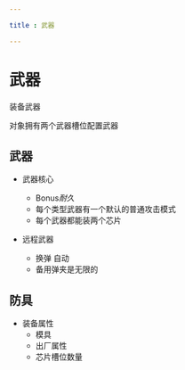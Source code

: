 ```yaml
---

title : 武器

---
```


# 武器

装备武器

对象拥有两个武器槽位配置武器

## 武器

- 武器核心
    - Bonus*耐久*
    - 每个类型武器有一个默认的普通攻击模式
    - 每个武器都能装两个芯片

- 远程武器
    - 换弹 自动
    - 备用弹夹是无限的


## 防具

- 装备属性
    - 模具
    - 出厂属性
    - 芯片槽位数量
